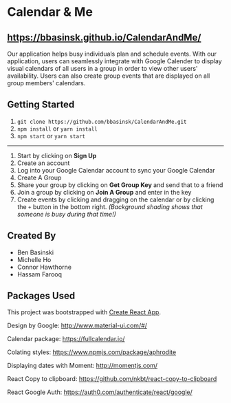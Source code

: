 # Calendar & Me

## https://bbasinsk.github.io/CalendarAndMe/
Our application helps busy individuals plan and schedule events. With our application, users can seamlessly integrate with Google Calender to display visual calendars of all users in a group in order to view other users' availability. Users can also create group events that are displayed on all group members' calendars.


## Getting Started

1. `git clone https://github.com/bbasinsk/CalendarAndMe.git`
2. `npm install` or `yarn install`
3. `npm start` or `yarn start`

___

1. Start by clicking on **Sign Up**
2. Create an account
3. Log into your Google Calendar account to sync your Google Calendar
4. Create A Group
5. Share your group by clicking on **Get Group Key** and send that to a friend
6. Join a group by clicking on **Join A Group** and enter in the key
7. Create events by clicking and dragging on the calendar or by clicking the `+` button in the bottom right. *(Background shading shows that someone is busy during that time!)*



## Created By
- Ben Basinski
- Michelle Ho
- Connor Hawthorne
- Hassam Farooq

## Packages Used
This project was bootstrapped with [Create React App](https://github.com/facebookincubator/create-react-app).

Design by Google: http://www.material-ui.com/#/

Calendar package: https://fullcalendar.io/

Colating styles: https://www.npmjs.com/package/aphrodite

Displaying dates with Moment: http://momentjs.com/

React Copy to clipboard: https://github.com/nkbt/react-copy-to-clipboard

React Google Auth: https://auth0.com/authenticate/react/google/


